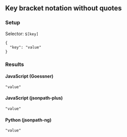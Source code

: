 ## Key bracket notation without quotes

### Setup
Selector: `$[key]`

    {
      "key": "value"
    }

### Results
#### JavaScript (Goessner)

    "value"

#### JavaScript (jsonpath-plus)

    "value"

#### Python (jsonpath-ng)

    "value"

